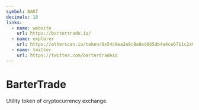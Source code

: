 ```yaml
---
symbol: BART
decimals: 18
links:
  - name: website
    url: https://bartertrade.io/
  - name: explorer
    url: https://etherscan.io/token/0x54c9ea2e9c9e8ed865db4a4ce6711c2a0d5063ba
  - name: twitter
    url: https://twitter.com/bartertradeio
---
```


# BarterTrade

Utility token of cryptocurrency exchange.
